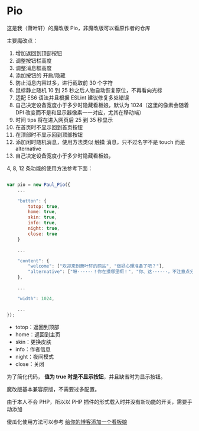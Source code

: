 # Pio

这是我（萧叶轩）的魔改版 Pio，非魔改版可以看原作者的仓库

主要魔改点：

1. 增加返回到顶部按钮
2. 调整按钮栏高度
3. 调整消息框高度
4. 添加按钮的 开启/隐藏
5. 防止消息内容过多，进行截取前 30 个字符
6. 鼠标静止随机 10 到 25 秒之后人物自动恢复原位，不再看向光标
7. 适配 ES6 语法并且根据 ESLint 建议修复多处错误
8. 自己决定设备宽度小于多少时隐藏看板娘，默认为 1024（这里的像素会随着 DPI 改变而不是和显示器像素一一对应，尤其在移动端）
9. 时间 tips 将在进入网页后 25 到 35 秒显示
10. 在首页时不显示回到首页按钮
11. 在顶部时不显示回到顶部按钮
12. 添加闲时随机消息，使用方法类似 触摸 消息，只不过名字不是 touch 而是 alternative
13. 自己决定设备宽度小于多少时隐藏看板娘，

4, 8, 12 条功能的使用方法参考下面：

```js

var pio = new Paul_Pio({
    ...

    "button": {
        totop: true,
        home: true,
        skin: true,
        info: true,
        night: true,
        close: true
    }

    ...

    "content": {
        "welcome": ["欢迎来到萧叶轩的网站", "做好心理准备了吧？"],
        "alternative": ["呀······！你在摸哪里啊！", "你、这······，不注意点分寸我真的要生气了哦", "等下，现在不是吐槽的时候！"],
    },

    ...

    "width": 1024,

    ...
});

```

+ totop：返回到顶部
+ home：返回到主页
+ skin：更换皮肤
+ info：作者信息
+ night：夜间模式
+ close：关闭

为了简化代码， **值为 true 时是不显示按钮**，并且缺省时为显示按钮。

魔改版基本兼容原版，不需要过多配置。

由于本人不会 PHP，所以以 PHP 插件的形式载入时并没有新功能的开关，需要手动添加

傻瓜化使用方法可以参考 [给你的博客添加一个看板娘](https://mysteriouspreserve.com/blog/2021/06/14/Site-Live2D-Wiget/)
